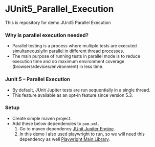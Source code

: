 # JUnit5_Parallel_Execution
This is repository for demo JUnit5 Parallel Execution

### Why is parallel execution needed?
* Parallel testing is a process where multiple tests are executed simultaneously/in parallel in different thread processes.
* The main purpose of running tests in parallel mode is to reduce execution time and do maximum environment coverage (browsers/devices/environment) in less time.

### Junit 5 – Parallel Execution
* By default, JUnit Jupiter tests are run sequentially in a single thread.
* This feature available as an opt-in feature since version 5.3.

### Setup
* Create simple maven project.
* Add these below dependencies to `pom.xml`.
    1. Go to maven dependency [JUnit Jupiter Engine](https://mvnrepository.com/artifact/org.junit.jupiter/junit-jupiter-engine/).
    2. In this demo I also used playwright to run, so we will need this dependency as well [Playwright Main Library](https://mvnrepository.com/artifact/com.microsoft.playwright/playwright/).

